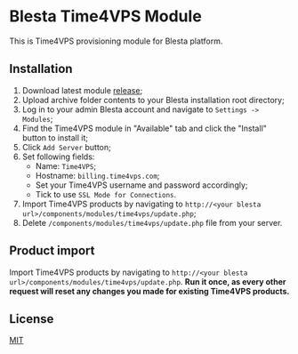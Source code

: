 # Blesta Time4VPS Module
 This is Time4VPS provisioning module for Blesta platform.

## Installation  
  
 1. Download latest module [release](https://github.com/time4vps/blesta/releases);
 2. Upload archive folder contents to your Blesta installation root directory;
 3. Log in to your admin Blesta account and navigate to `Settings -> Modules`;
 4. Find the Time4VPS module in "Available" tab and click the "Install" button to install it;
 5. Click `Add Server` button;
 6. Set following fields:
	- Name: `Time4VPS`;
	- Hostname: `billing.time4vps.com`;
	- Set your Time4VPS username and password accordingly;
	- Tick to use `SSL Mode for Connections`.
 7. Import Time4VPS products by navigating to `http://<your blesta url>/components/modules/time4vps/update.php`;
 8. Delete `/components/modules/time4vps/update.php` file from your server.


## Product import 
Import Time4VPS products by navigating to `http://<your blesta url>/components/modules/time4vps/update.php`.
**Run it once, as every other request will reset any changes you made for existing Time4VPS products.**
  
## License  
[MIT](https://github.com/time4vps/time4vps-lib/blob/master/LICENSE)
